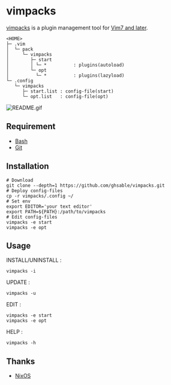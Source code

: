 # vimpacks
[vimpacks](https://ghsable.github.io/vimpacks/) is a plugin management tool for [Vim7 and later](https://github.com/vim/vim).

    <HOME>
    ├─ .vim
    │  └─ pack
    │     └─ vimpacks
    │        ├─ start
    │        │ └─ *          : plugins(autoload)
    │        └─ opt
    │          └─ *          : plugins(lazyload)
    └─ .config
       └─ vimpacks
          ├─ start.list : config-file(start)
          └─ opt.list   : config-file(opt)

![README.gif](https://raw.githubusercontent.com/ghsable/vimpacks/main/README.gif)

## Requirement
* [Bash](https://www.gnu.org/software/bash/)
* [Git](https://github.com/git/git)

## Installation

    # Download
    git clone --depth=1 https://github.com/ghsable/vimpacks.git
    # Deploy config-files
    cp -r vimpacks/.config ~/
    # Set env
    export EDITOR='your text editor'
    export PATH=${PATH}:/path/to/vimpacks
    # Edit config-files
    vimpacks -e start
    vimpacks -e opt

## Usage
INSTALL/UNINSTALL :

    vimpacks -i

UPDATE :

    vimpacks -u

EDIT :

    vimpacks -e start
    vimpacks -e opt

HELP :

    vimpacks -h

## Thanks
* [NixOS](https://nixos.org/)
